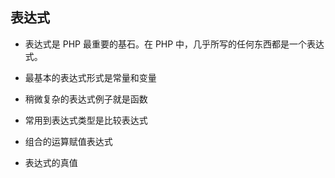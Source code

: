 ## 表达式
* 表达式是 PHP 最重要的基石。在 PHP 中，几乎所写的任何东西都是一个表达式。

* 最基本的表达式形式是常量和变量

* 稍微复杂的表达式例子就是函数

* 常用到表达式类型是比较表达式

* 组合的运算赋值表达式

* 表达式的真值
